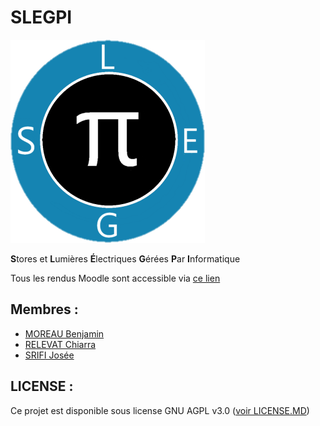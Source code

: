 # SLEGPI
![logo](https://github.com/2019-2020-IUT/M421-Management-des-Systemes-d-Information/blob/master/img/logo.png)

**S**tores et **L**umières **É**lectriques **G**érées **P**ar **I**nformatique

Tous les rendus Moodle sont accessible via [ce lien](https://drive.google.com/drive/folders/1JcSp-Mve2ATQmILRLdufT1rpgDF1m2j2?usp=sharing)

## Membres :

- [MOREAU Benjamin](https://git-iutinfo.unice.fr/mb807967)
- [RELEVAT Chiarra](https://git-iutinfo.unice.fr/rc804998)
- [SRIFI Josée](https://git-iutinfo.unice.fr/sj801446)

## LICENSE :

Ce projet est disponible sous license GNU AGPL v3.0 ([voir LICENSE.MD](https://git-iutinfo.unice.fr/woutipoup/slegpi/blob/master/LICENSE.MD))
